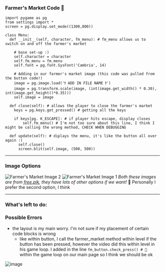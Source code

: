 
### Farmer's Market Code 🍉

```pythonscreen = pg.display.set_mode((1300,800))
import pygame as pg
from settings import *
screen = pg.display.set_mode((1300,800))

class Menu:
  def __init__(self, character, fm_menu): # fm_menu allows us to switch on and off the farmer's market
  
    # base set-up :)
    self.character = character
    self.fm_menu = fm_menu
    self.font = pg.font.SysFont('Cambria', 14)
    
    # Adding in our farmer's market image (this code was pulled from the button code!)
    image = pg.image.load('❗ ADD IN FILE NAME ❗')
    image = pg.transform.scale(image, (int(image.get_width() * 0.30), int(image.get_height()*0.35)))
    self.image = image
    
  def close(self): # allows the player to close the farmer's market
    keys = pg.keys.get_pressed() # getting all the keys
    
    if keys[pg. K_ESCAPE]: # if player hits escape, display closes
        self.fm_menu() # I'm not too sure about this line, I think I might be calling the wrong method, CHECK WHEN DEBUGGING
  
  def update(self): # diplays the menu, it's like the button all over again :(
      self.close()
      screen.blit(self.image, (500, 500)) 
```
---

### Image Options
![Farmer's Market Image 2](https://github.com/amisha1816/Semester-Capstone-Project/assets/129302600/7a1e60bc-6fca-45a7-8b60-d662cb1dc46b)
![Farmer's Market Image 1](https://github.com/amisha1816/Semester-Capstone-Project/assets/129302600/9b3b7cff-f0d1-4ceb-8009-e543f8e4bc5a)
*Both these images are from [free.pik]([url](https://www.freepik.com/free-photos-vectors/market-stall)), they have lots of other options if we want!*
🌷 Personally I prefer the second option, I think 

---

### What's left to do:


### Possible Errors
- the layout is my main worry. I'm not sure if my placement of certain code blocks is wrong
  - like within button, I call the farmer_market method within level if the button has been pressed, however the video did this within level in his game loop. I added in the line ```fm_button.check_press() # 🌷``` within the game loop on our main page so I think we should be ok

![image](https://github.com/amisha1816/Semester-Capstone-Project/assets/129302600/3795f9a2-cbcd-41cf-b172-a23ba3e806d0)

